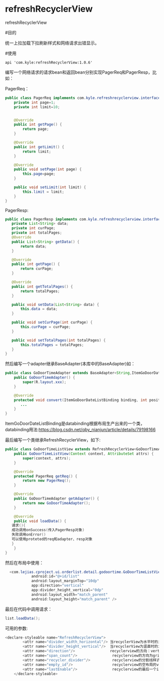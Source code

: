 # refreshRecyclerView
refreshRecyclerView


#目的

统一上拉加载下拉刷新样式和网络请求出错显示。

#使用

    api 'com.kyle:refreshRecyclerView:1.0.6'
    
编写一个网络请求的请求bean和返回bean分别实现PagerReq和PagerResp，比如：

PagerReq：

```java
public class PagerReq implements com.kyle.refreshrecyclerview.interfaces.PagerReq {
    private int page=1;
    private int limit=10;


    @Override
    public int getPage() {
        return page;
    }

    @Override
    public int getLimit() {
        return limit;
    }

    @Override
    public void setPage(int page) {
        this.page=page;
    }

    public void setLimit(int limit) {
        this.limit = limit;
    }
}
```

 PagerResp:
 
 ```java
public class PagerResp implements com.kyle.refreshrecyclerview.interfaces.PagerResp<String> {
    private List<String> data;
    private int curPage;
    private int totalPages;
    @Override
    public List<String> getData() {
        return data;
    }

    @Override
    public int getPage() {
        return curPage;
    }

    @Override
    public int getTotalPages() {
        return totalPages;
    }

    public void setData(List<String> data) {
        this.data = data;
    }

    public void setCurPage(int curPage) {
        this.curPage = curPage;
    }

    public void setTotalPages(int totalPages) {
        this.totalPages = totalPages;
    }
}
```
然后编写一个adapter继承BaseAdapter(本库中的BaseAdapter)如：

```java
public class GoDoorTimeAdapter extends BaseAdapter<String,ItemGoDoorDateListBinding> {
    public GoDoorTimeAdapter() {
        super(R.layout.xxx);
    }

    @Override
    protected void convert(ItemGoDoorDateListBinding binding, int position, GoDoorTimeResp item) {
       ...
    }
}
```
ItemGoDoorDateListBinding是databinding根据布局生产出来的一个类，databinding用法:https://blog.csdn.net/qby_nianjun/article/details/79198166

最后编写一个类继承RefreshRecyclerView，如下:

```java
public class GoDoorTimeListView extends RefreshRecyclerView<GoDoorTimeAdapter,PagerReq>{
    public GoDoorTimeListView(Context context, AttributeSet attrs) {
        super(context, attrs);
    }

    @Override
    protected PagerReq getReq() {
        return new PagerReq();
    }

    @Override
    public GoDoorTimeAdapter getAdapter() {
        return new GoDoorTimeAdapter();
    }

    @Override
    public void loadData() {
   请求(){
   成功调用onSuccess(传入PagerResp对象)
   失败调用onError()
   可以使用proteted的req和adapter、resp对象
   }
    }
}
```
然后在布局中使用：
```java
  <com.lejias.cproject.ui.orderlist.detail.godoortime.GoDoorTimeListView
            android:id="@+id/list"
            android:layout_marginTop="10dp"
            app:direction="vertical"
            app:divider_height_vertical="0dp"
            android:layout_width="match_parent"
            android:layout_height="match_parent" />
 ```
 
 最后在代码中调用请求：
 
 ```java
 list.loadData();
```
可用的参数:
```java
<declare-styleable name="RefreshRecyclerView">
        <attr name="divider_width_horizontal"/> 当recyclerView为水平时的item的水平间距
        <attr name="divider_height_vertical"/>  当recyclerView为竖直时的item的竖直间距
        <attr name="direction"/>                recyclerview的方向：vertical竖直  horizontal水平  grid网格
        <attr name="span_count"/>                recyclerview的方向为grid时的列数
        <attr name="recycler_divider"/>          recyclerview的分割线样式、一般是颜色
        <attr name="empty_id"/>                  recyclerview的空布局的view
        <attr name="lastEnable"/>                recyclerview的最后一个item的分割线是否可见
    </declare-styleable>
```

